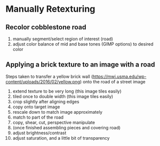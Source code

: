 # Manually Retexturing


## Recolor cobblestone road
1. manually segment/select region of interest (road)
2. adjust color balance of mid and base tones (GIMP options) to desired color

## Applying a brick texture to an image with a road
Steps taken to transfer a yellow brick wall (https://mwi.usma.edu/wp-content/uploads/2016/02/yellow.png) onto the road of a street image

1. extend texture to be very long (this image tiles easily)
2. tiled once to double width (this image tiles easily)
3. crop slightly after aligning edges
2. copy onto target image
3. rescale down to match image approximately
4. match to part of the road
5. copy, shear, cut, perspective manipulate 
6. (once finished assembling pieces and covering road)
7. adjust brightness/contrast
8. adjust saturation, and a little bit of transparency

